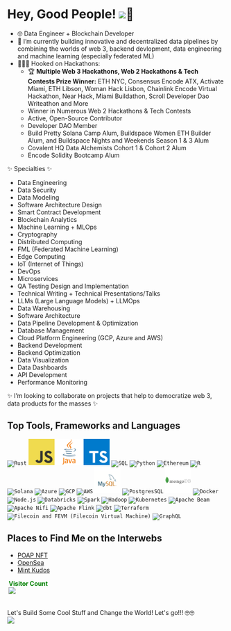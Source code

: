 # Hey, Good People! <img src="https://media.giphy.com/media/hvRJCLFzcasrR4ia7z/giphy.gif" width="40px" />🙂

- 🤓 Data Engineer + Blockchain Developer
- 🌱 I’m currently building innovative and decentralized data pipelines by combining the worlds of web 3, backend devlopment, data engineering and machine learning (especially federated ML)
- 👩🏾‍💻 Hooked on Hackathons:
  - 🏆 **Multiple Web 3 Hackathons, Web 2 Hackathons & Tech Contests Prize Winner:** ETH NYC, Consensus Encode ATX, Activate Miami, ETH Libson, Woman Hack Lisbon, Chainlink Encode Virtual Hackathon, Near Hack, Miami Buildathon, Scroll Developer Dao Writeathon and More 
  + Winner in Numerous Web 2 Hackathons & Tech Contests
  + Active, Open-Source Contributor
  + Developer DAO Member
  + Build Pretty Solana Camp Alum, Buildspace Women ETH Builder Alum, and Buildspace Nights and Weekends Season 1 & 3 Alum
  + Covalent HQ Data Alchemists Cohort 1 & Cohort 2 Alum
  + Encode Solidity Bootcamp Alum

  
 ✨ Specialties ✨
  - Data Engineering
  - Data Security
  - Data Modeling
  - Software Architecture Design
  - Smart Contract Development
  - Blockchain Analytics
  - Machine Learning + MLOps
  - Cryptography
  - Distributed Computing
  - FML (Federated Machine Learning)
  - Edge Computing
  - IoT (Internet of Things)
  - DevOps
  - Microservices
  - QA Testing Design and Implementation 
  - Technical Writing + Technical Presentations/Talks
  - LLMs (Large Language Models) + LLMOps
  - Data Warehousing
  - Software Architecture
  - Data Pipeline Development & Optimization
  - Database Management
  - Cloud Platform Engineering (GCP, Azure and AWS)
  - Backend Development
  - Backend Optimization
  - Data Visualization
  - Data Dashboards
  - API Development
  - Performance Monitoring
  
✨ I’m looking to collaborate on projects that help to democratize web 3, data products for the masses ✨

<!---
TechieTeee/TechieTeee is a ✨ special ✨ repository because its `README.md` (this file) appears on your GitHub profile
--->

## Top Tools, Frameworks and Languages
<code><img height="60" src="https://miro.medium.com/max/1200/1*lmv2kXnZ9qsUGkrPz__QsQ.png" title="Rust"></code>
<code><img height="60" src="https://raw.githubusercontent.com/github/explore/80688e429a7d4ef2fca1e82350fe8e3517d3494d/topics/javascript/javascript.png" title="JavaScript"></code>
<code><img height="60" src="https://raw.githubusercontent.com/github/explore/80688e429a7d4ef2fca1e82350fe8e3517d3494d/topics/java/java.png" title="Java"></code>
<code><img height="60" src="https://raw.githubusercontent.com/github/explore/80688e429a7d4ef2fca1e82350fe8e3517d3494d/topics/typescript/typescript.png" title="TypeScript"></code>
<code><img height="60" src="https://vectorified.com/images/sql-icon-23.png" title="SQL"></code>
<code><img height="60" src="https://th.bing.com/th/id/R.b1c66d2b33344feb0f619c5804026f44?rik=Z1uP%2bdIli64kfg&pid=ImgRaw&r=0" title="Python"></code>
<code><img height="60" src="https://totalbitcoin.org/wp-content/uploads/2019/03/Ethereum11.png" title="Ethereum"></code>
<code><img height="60" src="https://www.pngall.com/wp-content/uploads/2017/05/Copyright-Symbol-R-Free-Download-PNG.png" title="R"></code>
<code><img height="60" src="https://cryptologos.cc/logos/solana-sol-logo.png" title="Solana"></code>
<code><img height="60" src="https://swimburger.net/media/ppnn3pcl/azure.png" title="Azure"></code>
<code><img height="60" src="https://www.gend.co/hs-fs/hubfs/gcp-logo-cloud.png?width=730&name=gcp-logo-cloud.png" title="GCP"></code>
<code><img height="60" src="https://futurumresearch.com/wp-content/uploads/2020/01/aws-logo.png" title="AWS"></code>
<code><img height="60" src="https://raw.githubusercontent.com/github/explore/80688e429a7d4ef2fca1e82350fe8e3517d3494d/topics/mysql/mysql.png" title="MySQL"></code>
<code><img height="60" src="https://logonoid.com/images/postgresql-logo.png" title="PostgresSQL"></code>
<code><img height="60" src="https://raw.githubusercontent.com/github/explore/80688e429a7d4ef2fca1e82350fe8e3517d3494d/topics/mongodb/mongodb.png" title="MongoDB"></code>
<code><img height="60" src="https://cdn.worldvectorlogo.com/logos/docker.svg" title="Docker"></code>
<code><img height="60" src="https://cdn.worldvectorlogo.com/logos/nodejs-1.svg" title="Node.js"></code>
<code><img height="60" src="https://venturebeat.com/wp-content/uploads/2017/06/databricks_logor_stacked_rgb_1200px.png?fit=1200%2C599&strip=all" title="Databricks"></code>
<code><img height="60" src="http://www.radacad.com/wp-content/uploads/2016/02/spark-logo-trademark.png" title="Spark"></code>
<code><img height="60" src="https://images.g2crowd.com/uploads/product/image/social_landscape/social_landscape_689ac3b637ca780ceb5591a5a9bde905/hadoop-hdfs.png" title="Hadoop"></code>
<code><img height="60" src="https://logos-download.com/wp-content/uploads/2018/09/Kubernetes_Logo.png" title="Kubernetes" title=""></code>
<code><img height="60" src="https://beam.apache.org/images/logos/full-color/name-right/beam-logo-full-color-name-right-500.png" title="Apache Beam"></code>
<code><img height="60" src="https://seeklogo.com/images/A/apache-nifi-logo-FD89D4A2D4-seeklogo.com.png" title="Apache Nifi"></code>
<code><img height="60" src="https://www.pinclipart.com/picdir/big/523-5236504_apache-flink-clipart.png" title="Apache Flink"></code>
<code><img height="60" src="https://dataschool.com/assets/images/sql-optimization/start_modeling_data/data2.png" title="dbt"></code>
<code><img height="60" src="https://opensenselabs.com/sites/default/files/inline-images/terraform.png" title="Terraform"></code>
<code><img height="60" src="https://filecoin.io/uploads/lot-logo-symbol-color.png" title="Filecoin and FEVM (Filecoin Virtual Machine)"></code>
<code><img height="60" src="https://davidwalsh.name/demo/graphql-intro/graphql.png" title="GraphQL"></code>


 ## Places to Find Me on the Interwebs
 + [POAP NFT](https://app.poap.xyz/scan/techieteee.eth)
 + [OpenSea](https://opensea.io/account?tab=collected) 
 + [Mint Kudos](https://mintkudos.xyz/profile/0x93083415e91da89c8bc92be621993bcc85e8c200?tab=Received)

<p align="left" style="font-weight: bold; color: green;">
 Visitor Count<br>
 <img src="https://profile-counter.glitch.me/techieteee/count.svg" />
</p>

<br>
Let's Build Some Cool Stuff and Change the World! Let's go!!! 🤓🤓
<br>

<img src="https://media.giphy.com/media/3o7WIJRve6rqNQM7hC/giphy.gif" width="300">

